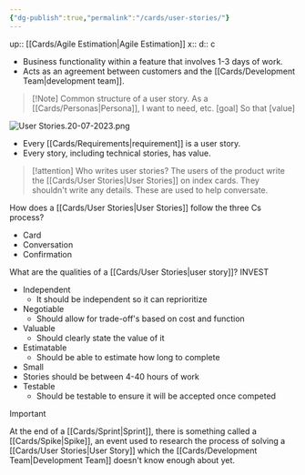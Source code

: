 ```yaml
---
{"dg-publish":true,"permalink":"/cards/user-stories/"}
---
```


up:: [[Cards/Agile Estimation\|Agile Estimation]] 
x:: 
d:: c


- Business functionality within a feature that involves 1-3 days of work.
- ﻿﻿Acts as an agreement between customers and the [[Cards/Development Team\|development team]].

> [!Note] Common structure of a user story.
> As a [[Cards/Personas\|Persona]], I want to need, etc. [goal] So that [value]

![User Stories.20-07-2023.png](/img/user/Extras/Images/User%20Stories.20-07-2023.png)

- ﻿﻿Every [[Cards/Requirements\|requirement]] is a user story.
- ﻿﻿Every story, including technical stories, has value.

> [!attention] Who writes user stories?
> The users of the product write the [[Cards/User Stories\|User Stories]] on index cards. They shouldn't write any details. These are used to help conversate.

How does a [[Cards/User Stories\|User Stories]] follow the three Cs process?
- Card
- Conversation
- Confirmation

What are the qualities of a [[Cards/User Stories\|user story]]? INVEST

- Independent
	- It should be independent so it can reprioritize
- Negotiable
	- Should allow for trade-off's based on cost and function
- Valuable
	- Should clearly state the value of it
- Estimatable
	- Should be able to estimate how long to complete
- Small
- 	Stories should be between 4-40 hours of work
- Testable
	- Should be testable to ensure it will be accepted once competed


> [!important]
> At the end of a [[Cards/Sprint\|Sprint]], there is something called a [[Cards/Spike\|Spike]], an event used to research the process of solving a [[Cards/User Stories\|User Story]] which the [[Cards/Development Team\|Development Team]] doesn't know enough about yet.  





